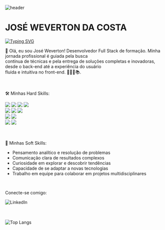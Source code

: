 
![header](https://capsule-render.vercel.app/api?type=waving&&color=154c79&height=120&section=header&fontSize=90)

# JOSÉ WEVERTON DA COSTA

[![Typing SVG](https://readme-typing-svg.demolab.com?font=Fira+Code&pause=1000&color=154C79&multiline=true&random=false&width=500&height=90&lines=Desenvolvedor+de+software%3A+HTML+%7C+CSS;SASS+%7C+JavaScript+%7C+React+%7C+Bootstrap+;Node.Js+%7C+SQL)](https://git.io/typing-svg)

<p>👋 Olá, eu sou José Weverton! Desenvolvedor Full Stack de formação. Minha jornada profissional é guiada pela busca<br> contínua de técnicas e pela entrega de soluções completas e inovadoras, desde o back-end até a experiência do usuário<br> fluida e intuitiva no front-end. 👨🏻‍💻📚.</p><br>

<p>🛠️ Minhas Hard Skills:</p>

<div>
<img src="https://img.shields.io/badge/HTML5-E34F26?style=for-the-badge&logo=html5&logoColor=white" />
<img src="https://img.shields.io/badge/CSS3-1572B6?style=for-the-badge&logo=css3&logoColor=white" />
<img src="https://img.shields.io/badge/Sass-CC6699?style=for-the-badge&logo=sass&logoColor=white" />
<img src="https://img.shields.io/badge/JavaScript-F7DF1E?style=for-the-badge&logo=javascript&logoColor=black" />
</div>
<div>
<img src="https://img.shields.io/badge/React-20232A?style=for-the-badge&logo=react&logoColor=61DAFB" />
<img src="https://img.shields.io/badge/jQuery-0769AD?style=for-the-badge&logo=jquery&logoColor=white" />
<img src="https://img.shields.io/badge/Bootstrap-563D7C?style=for-the-badge&logo=bootstrap&logoColor=white" />
</div>
<div>
<img src="https://img.shields.io/badge/Node.js-43853D?style=for-the-badge&logo=node.js&logoColor=white" />
<img src="https://img.shields.io/badge/Express.js-404D59?style=for-the-badge" />
</div>
<div>
<img src="https://img.shields.io/badge/PostgreSQL-316192?style=for-the-badge&logo=postgresql&logoColor=white" />
<img src="https://img.shields.io/badge/MySQL-005C84?style=for-the-badge&logo=mysql&logoColor=white" />
</div> <br><br>

<p>🤝 Minhas Soft Skills:</p>

<ul>
  <li>Pensamento analítico e resolução de problemas</li>
  <li>Comunicação clara de resultados complexos</li>
  <li>Curiosidade em explorar e descobrir tendências</li>
  <li>Capacidade de se adaptar a novas tecnologias</li>
  <li>Trabalho em equipe para colaborar em projetos multidisciplinares</li>
</ul>
<br>

<p>Conecte-se comigo:</p>

<a href="https://www.linkedin.com/in/weverton-costa/">
<img align="left" alt="LinkedIn" src="https://img.shields.io/badge/LinkedIn-0077B5?style=for-the-badge&logo=linkedin&logoColor=white" >
</a>
<br><br><br>

<!--![Jose Weverton Stats](https://github-readme-stats.vercel.app/api?username=joseweverton&show_icons=true&theme=transparent)-->

<!--[![Top Langs](https://github-readme-stats.vercel.app/api/top-langs/?username=anuraghazra)](https://github.com/anuraghazra/github-readme-stats) -->

![Top Langs](https://github-readme-stats.vercel.app/api/top-langs/?username=joseweverton&layout=compact)



